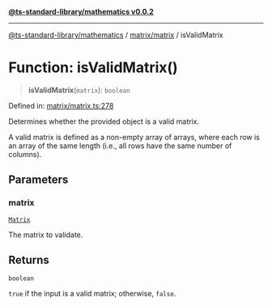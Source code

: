 [**@ts-standard-library/mathematics v0.0.2**](../../../README.md)

***

[@ts-standard-library/mathematics](../../../README.md) / [matrix/matrix](../README.md) / isValidMatrix

# Function: isValidMatrix()

> **isValidMatrix**(`matrix`): `boolean`

Defined in: [matrix/matrix.ts:278](https://github.com/gabaudette/ts-stdlib/blob/725aff52e6f28b9942b278b955914b3ace9f325c/packages/mathematics/src/matrix/matrix.ts#L278)

Determines whether the provided object is a valid matrix.

A valid matrix is defined as a non-empty array of arrays, where each row is an array
of the same length (i.e., all rows have the same number of columns).

## Parameters

### matrix

[`Matrix`](../type-aliases/Matrix.md)

The matrix to validate.

## Returns

`boolean`

`true` if the input is a valid matrix; otherwise, `false`.
